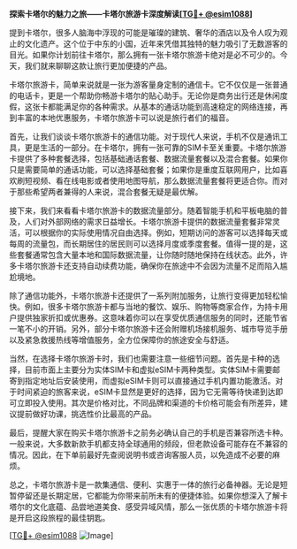 **探索卡塔尔的魅力之旅——卡塔尔旅游卡深度解读[[TG💪+ @esim1088](https://t.me/s/esim1088)]**

提到卡塔尔，很多人脑海中浮现的可能是璀璨的建筑、奢华的酒店以及令人叹为观止的文化遗产。这个位于中东的小国，近年来凭借其独特的魅力吸引了无数游客的目光。如果你计划前往卡塔尔，那么拥有一张卡塔尔旅游卡绝对是必不可少的。今天，我们就来聊聊这款让旅行更加便捷的产品。

卡塔尔旅游卡，简单来说就是一张为游客量身定制的通信卡。它不仅仅是一张普通的电话卡，更是一个帮助你畅游卡塔尔的贴心助手。无论你是商务出行还是休闲度假，这张卡都能满足你的各种需求。从基本的通话功能到高速稳定的网络连接，再到丰富的本地优惠服务，卡塔尔旅游卡可以说是旅行者们的福音。

首先，让我们谈谈卡塔尔旅游卡的通信功能。对于现代人来说，手机不仅是通讯工具，更是生活的一部分。在卡塔尔，拥有一张可靠的SIM卡至关重要。卡塔尔旅游卡提供了多种套餐选择，包括基础通话套餐、数据流量套餐以及混合套餐。如果你只是需要简单的通话功能，可以选择基础套餐；如果你是重度互联网用户，比如喜欢刷短视频、看在线电影或者使用地图导航，那么数据流量套餐将更适合你。而对于那些希望两者兼得的人来说，混合套餐无疑是最优解。

接下来，我们来看看卡塔尔旅游卡的数据流量部分。随着智能手机和平板电脑的普及，人们对外部网络的需求日益增长。卡塔尔旅游卡提供的数据流量套餐非常灵活，可以根据你的实际使用情况自由选择。例如，短期访问的游客可以选择每天或每周的流量包，而长期居住的居民则可以选择月度或季度套餐。值得一提的是，这些套餐通常包含大量本地和国际数据流量，让你随时随地保持在线状态。此外，许多卡塔尔旅游卡还支持自动续费功能，确保你在旅途中不会因为流量不足而陷入尴尬境地。

除了通信功能外，卡塔尔旅游卡还提供了一系列附加服务，让旅行变得更加轻松愉快。例如，很多卡塔尔旅游卡都与当地的餐饮、娱乐、购物等商家合作，为持卡用户提供独家折扣或优惠券。这意味着你可以在享受优质通信服务的同时，还能节省一笔不小的开销。另外，部分卡塔尔旅游卡还会附赠机场接机服务、城市导览手册以及紧急救援热线等增值服务，全方位保障你的旅途安全与舒适。

当然，在选择卡塔尔旅游卡时，我们也需要注意一些细节问题。首先是卡种的选择，目前市面上主要分为实体SIM卡和虚拟eSIM卡两种类型。实体SIM卡需要邮寄到指定地址后安装使用，而虚拟eSIM卡则可以直接通过手机内置功能激活。对于时间紧迫的旅客来说，eSIM卡显然是更好的选择，因为它无需等待快递到达即可立即投入使用。其次是价格对比，不同品牌和渠道的卡价格可能会有所差异，建议提前做好功课，挑选性价比最高的产品。

最后，提醒大家在购买卡塔尔旅游卡之前务必确认自己的手机是否兼容所选卡种。一般来说，大多数新款手机都支持全球通用的频段，但老款设备可能存在不兼容的情况。因此，在下单前最好先查阅说明书或咨询客服人员，以免造成不必要的麻烦。

总之，卡塔尔旅游卡是一款集通信、便利、实惠于一体的旅行必备神器。无论是短暂停留还是长期定居，它都能为你带来前所未有的便捷体验。如果你想深入了解卡塔尔的文化底蕴、品尝地道美食、感受异域风情，那么一张优质的卡塔尔旅游卡将是开启这段旅程的最佳钥匙。

[[TG💪+ @esim1088](https://t.me/s/esim1088) ![Image](https://i.postimg.cc/4NQfJmqS/Snipaste-2025-05-13-00-14-12.png)]